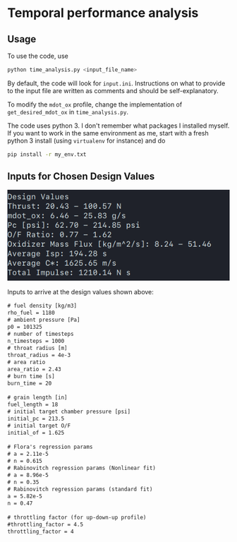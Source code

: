 # Temporal performance analysis
## Usage

To use the code, use
```bash
python time_analysis.py <input_file_name>
```
By default, the code will look for `input.ini`. Instructions on what to provide to the input file are written as comments and should be self-explanatory.

To modify the `mdot_ox` profile, change the implementation of `get_desired_mdot_ox` in `time_analysis.py`.

The code uses python 3. I don't remember what packages I installed myself. If you want to work in the same environment as me, start with a fresh python 3 install (using `virtualenv` for instance) and do
```bash
pip install -r my_env.txt
```

## Inputs for Chosen Design Values
![Design Values](designvals.png)

Inputs to arrive at the design values shown above:

```
# fuel density [kg/m3]
rho_fuel = 1180 
# ambient pressure [Pa]
p0 = 101325
# number of timesteps
n_timesteps = 1000
# throat radius [m]
throat_radius = 4e-3
# area ratio
area_ratio = 2.43
# burn time [s]
burn_time = 20

# grain length [in]
fuel_length = 18
# initial target chamber pressure [psi]
initial_pc = 213.5
# initial target O/F
initial_of = 1.625

# Flora's regression params
# a = 2.11e-5
# n = 0.615
# Rabinovitch regression params (Nonlinear fit)
# a = 8.96e-5
# n = 0.35
# Rabinovitch regression params (standard fit)
a = 5.82e-5
n = 0.47

# throttling factor (for up-down-up profile)
#throttling_factor = 4.5
throttling_factor = 4
```